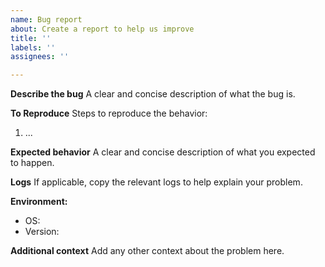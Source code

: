 ```yaml
---
name: Bug report
about: Create a report to help us improve
title: ''
labels: ''
assignees: ''

---
```


**Describe the bug**
A clear and concise description of what the bug is.

**To Reproduce**
Steps to reproduce the behavior:
1. ...

**Expected behavior**
A clear and concise description of what you expected to happen.

**Logs**
If applicable, copy the relevant logs to help explain your problem.

**Environment:**
 - OS:
 - Version:

**Additional context**
Add any other context about the problem here.
